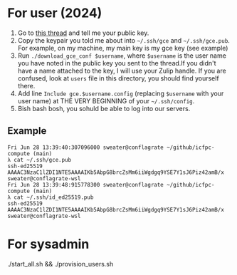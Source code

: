 # For user (2024)

1. Go to [this thread](https://zulip.memorici.de/#narrow/stream/78-icfpc-2024/topic/SSH.20Keys.20.28to.20access.20large.20VMs.29) and tell me your public key.
2. Copy the keypair you told me about into `~/.ssh/gce` and `~/.ssh/gce.pub`. For example, on my machine, my main key is my gce key (see example)
3. Run `./download_gce_conf $username`, where `$username` is the user name you have noted in the public key you sent to the thread.If you didn't have a name attached to the key, I will use your Zulip handle. If you are confused, look at `users` file in this directory, you should find yourself there.
4. Add line `Include gce.$username.config` (replacing `$username` with your user name) at THE VERY BEGINNING of your `~/.ssh/config`.
5. Bish bash bosh, you sohuld be able to log into our servers.

## Example

```
Fri Jun 28 13:39:40:307096000 sweater@conflagrate ~/github/icfpc-compute (main)
λ cat ~/.ssh/gce.pub
ssh-ed25519 AAAAC3NzaC1lZDI1NTE5AAAAIKb5AbpG8brcZsMm6iiWgdgq9YSE7Y1sJ6Piz42amB/x sweater@conflagrate-wsl
Fri Jun 28 13:39:48:915778300 sweater@conflagrate ~/github/icfpc-compute (main)
λ cat ~/.ssh/id_ed25519.pub
ssh-ed25519 AAAAC3NzaC1lZDI1NTE5AAAAIKb5AbpG8brcZsMm6iiWgdgq9YSE7Y1sJ6Piz42amB/x sweater@conflagrate-wsl
```

# For sysadmin

./start_all.sh && ./provision_users.sh
